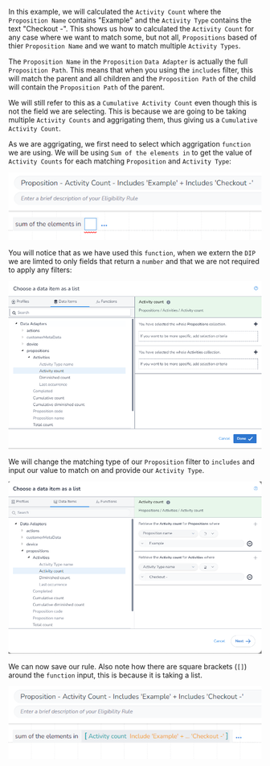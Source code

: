 In this example, we will calculated the `Activity Count` where the `Proposition Name` contains "Example" and the `Activity Type` contains the text "Checkout -". This shows us how to calculated the `Activity Count` for any case where we want to match some, but not all, `Propositions` based of thier `Proposition Name` and we want to match multiple `Activity Types`.

The `Proposition Name` in the `Proposition` `Data Adapter` is actually the full `Proposition Path`. This means that when you using the `includes` filter, this will match the parent and all children and the `Proposition Path` of the child will contain the `Proposition Path` of the parent.

We will still refer to this as a `Cumulative Activity Count` even though this is not the field we are selecting. This is because we are going to be taking multiple `Activity Counts` and aggrigating them, thus giving us a `Cumulative Activity Count`. 

As we are aggrigating, we first need to select which aggrigation `function` we are using. We will be using `Sum of the elements in` to get the value of `Activity Counts` for each matching `Proposition` and `Activity Type`:

![](interest-activity_count-multiple_activities-multiple_propositions-includes_text-1.png)

You will notice that as we have used this `function`, when we extern the `DIP` we are limted to only fields that return a `number` and that we are not required to apply any filters:

![](interest-activity_count-multiple_activities-multiple_propositions-includes_text-2.png)

We will change the matching type of our `Proposition` filter to `includes` and input our value to match on and provide our `Activity Type`.

![](interest-activity_count-multiple_activities-multiple_propositions-includes_text-3.png)

We can now save our rule. Also note how there are square brackets (`[]`) around the `function` input, this is because it is taking a list.

![](interest-activity_count-multiple_activities-multiple_propositions-includes_text-4.png)
